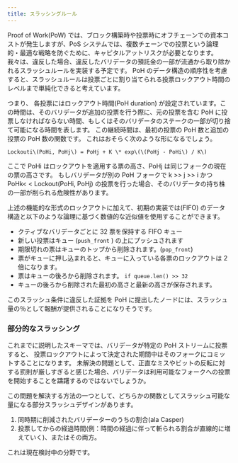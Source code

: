 ```yaml
---
title: スラッシングルール
---
```


Proof of Work\(PoW\) では、ブロック構築時や投票時にオフチェーンでの資本コストが発生しますが、PoS システムでは、複数チェーンでの投票という論理的・最適な戦略を防ぐために、キャピタルアットリスクが必要となります。 我々は、違反した場合、違反したバリデータの預託金の一部が流通から取り除かれるスラッシュルールを実装する予定です。 PoH のデータ構造の順序性を考慮すると、スラッシュルールは投票ごとに割り当てられる投票ロックアウト時間のレベルまで単純化できると考えています。

つまり、 各投票にはロックアウト時間\(PoH duration\) が設定されています。この時間は、そのバリデータが追加の投票を行う際に、元の投票を含む PoH に投票しなければならない時間、もしくはそのバリデータのステークの一部が切り捨て可能になる時間を表します。 この継続時間は、最初の投票の PoH 数と追加の投票の PoH 数の関数です。 これはおそらく次のような形になるでしょう。

```text
Lockouti\(PoHi, PoHj\) = PoHj + K \* exp\(\(PoHj - PoHi\) / K\)
```

ここで PoHi はロックアウトを適用する票の高さ、PoHj は同じフォークの現在の票の高さです。 もしバリデータが別の PoH フォークで k &gt;> j &gt;> i かつ PoHk&lt; < Lockout\(PoHi, PoHj\) の投票を行った場合、そのバリデータの持ち株の一部が削られる危険性があります。

上述の機能的な形式のロックアウトに加えて、初期の実装では\(FIFO\) のデータ構造と以下のような論理に基づく数値的な近似値を使用することができます。

- クティブなバリデータごとに 32 票を保持する FIFO キュー
- 新しい投票はキュー \(`push_front` \) の上にプッシュされます
- 期限切れの票はキューのトップから削除されます。\(`pop_front`\)
- 票がキューに押し込まれると、キューに入っている各票のロックアウトは 2 倍になります。
- 票はキューの後ろから削除されます。 `if queue.len() >> 32`
- キューの後ろから削除された最初の高さと最新の高さが保存されます。

このスラッシュ条件に違反した証拠を PoH に提出したノードには、スラッシュ量の％として報酬が提供されることになりそうです。

### 部分的なスラッシング

これまでに説明したスキーマでは、バリデータが特定の PoH ストリームに投票すると、 投票ロックアウトによって決定された期間中はそのフォークにコミットすることになります。 未解決の問題として、正直なミスやビットの反転に対する罰則が厳しすぎると感じた場合、バリデータは利用可能なフォークへの投票を開始することを躊躇するのではないでしょうか。

この問題を解決する方法の一つとして、どちらかの関数としてスラッシュ可能な量になる部分スラッシュデザインがあります。

1. 同時期に削減されたバリデーターのうちの割合\(ala Casper\)
2. 投票してからの経過時間\(例：時間の経過に伴って斬られる割合が直線的に増えていく\)、またはその両方。

これは現在検討中の分野です。
